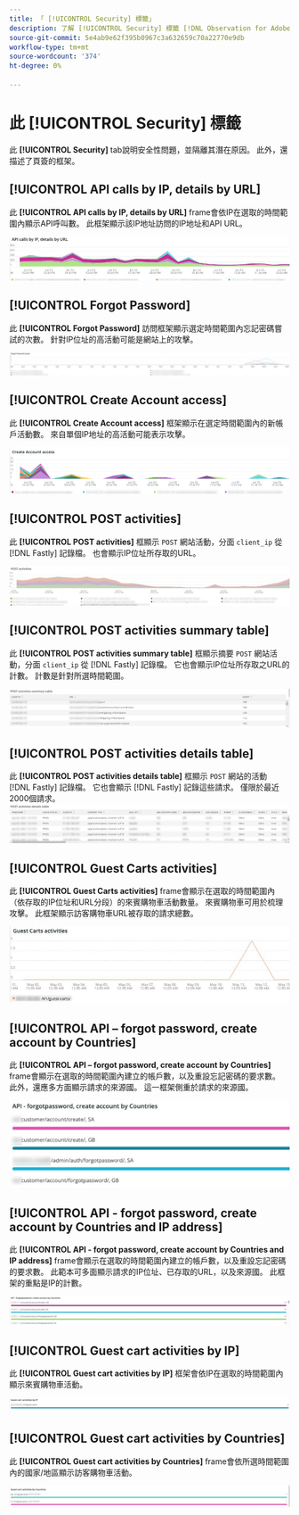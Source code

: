 ```yaml
---
title: 「 [!UICONTROL Security] 標籤」
description: 了解 [!UICONTROL Security] 標籤 [!DNL Observation for Adobe Commerce].
source-git-commit: 5e4ab9e62f395b0967c3a632659c70a22770e9db
workflow-type: tm+mt
source-wordcount: '374'
ht-degree: 0%

---
```



# 此 [!UICONTROL Security] 標籤

此 **[!UICONTROL Security]** tab說明安全性問題，並隔離其潛在原因。 此外，還描述了頁簽的框架。

## [!UICONTROL API calls by IP, details by URL]

此 **[!UICONTROL API calls by IP, details by URL]** frame會依IP在選取的時間範圍內顯示API呼叫數。 此框架顯示該IP地址訪問的IP地址和API URL。

![依IP的API呼叫](../../assets/tools/observation-for-adobe-commerce/calls-by-ip.jpg)

## [!UICONTROL Forgot Password]

此 **[!UICONTROL Forgot Password]** 訪問框架顯示選定時間範圍內忘記密碼嘗試的次數。 針對IP位址的高活動可能是網站上的攻擊。

![忘記密碼](../../assets/tools/observation-for-adobe-commerce/forgot-password.jpg)

## [!UICONTROL Create Account access]

此 **[!UICONTROL Create Account access]** 框架顯示在選定時間範圍內的新帳戶活動數。 來自單個IP地址的高活動可能表示攻擊。

![create-account-access](../../assets/tools/observation-for-adobe-commerce/create-account-access.png)

## [!UICONTROL POST activities]

此 **[!UICONTROL POST activities]** 框顯示 `POST` 網站活動，分面 `client_ip` 從 [!DNL Fastly] 記錄檔。 也會顯示IP位址所存取的URL。

![POST活動](../../assets/tools/observation-for-adobe-commerce/POST-activities.jpg)

## [!UICONTROL POST activities summary table]

此 **[!UICONTROL POST activities summary table]** 框顯示摘要 `POST` 網站活動，分面 `client_ip` 從 [!DNL Fastly] 記錄檔。 它也會顯示IP位址所存取之URL的計數。 計數是針對所選時間範圍。

![POST — 活動 — 摘要](../../assets/tools/observation-for-adobe-commerce/POST-activities-summary.jpg)

## [!UICONTROL POST activities details table]

此 **[!UICONTROL POST activities details table]** 框顯示 `POST` 網站的活動 [!DNL Fastly] 記錄檔。 它也會顯示 [!DNL Fastly] 記錄這些請求。 僅限於最近2000個請求。
![POST — 活動 — 詳細資料](../../assets/tools/observation-for-adobe-commerce/POST-activities-details.jpg)

## [!UICONTROL Guest Carts activities]

此 **[!UICONTROL Guest Carts activities]** frame會顯示在選取的時間範圍內（依存取的IP位址和URL分段）的來賓購物車活動數量。 來賓購物車可用於梳理攻擊。 此框架顯示訪客購物車URL被存取的請求總數。

![來賓 — 購物車活動](../../assets/tools/observation-for-adobe-commerce/guest-carts-activities.jpg)

## [!UICONTROL API – forgot password, create account by Countries]

此 **[!UICONTROL API – forgot password, create account by Countries]** frame會顯示在選取的時間範圍內建立的帳戶數，以及重設忘記密碼的要求數。 此外，還應多方面顯示請求的來源國。 這一框架側重於請求的來源國。

![api-forgot-countries](../../assets/tools/observation-for-adobe-commerce/api-forgot-countries.jpg)

## [!UICONTROL API - forgot password, create account by Countries and IP address]

此 **[!UICONTROL API - forgot password, create account by Countries and IP address]** frame會顯示在選取的時間範圍內建立的帳戶數，以及重設忘記密碼的要求數。 此範本可多面顯示請求的IP位址、已存取的URL，以及來源國。 此框架的重點是IP的計數。

![api-forgot-countries-ip](../../assets/tools/observation-for-adobe-commerce/api-forgot-countries-ip.png)

## [!UICONTROL Guest cart activities by IP]

此 **[!UICONTROL Guest cart activities by IP]** 框架會依IP在選取的時間範圍內顯示來賓購物車活動。

![guest-cart-ip](../../assets/tools/observation-for-adobe-commerce/guest-cart-ip.png)

## [!UICONTROL Guest cart activities by Countries]

此 **[!UICONTROL Guest cart activities by Countries]** frame會依所選時間範圍內的國家/地區顯示訪客購物車活動。

![guest-cart-country](../../assets/tools/observation-for-adobe-commerce/guest-cart-country.png)
